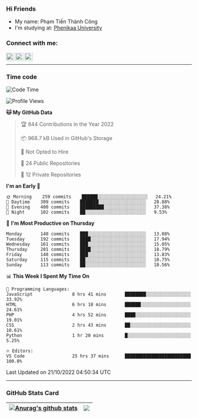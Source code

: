 ### Hi Friends

- My name: Phạm Tiến Thành Công
- I'm studying at: [Phenikaa University]


### Connect with me:
[<img align="left" alt="PhamTienThanhCong | Facebook" width="22px" src="https://upload.wikimedia.org/wikipedia/commons/thumb/1/16/Facebook-icon-1.png/640px-Facebook-icon-1.png" />][facebook]
[<img align="left" alt="PhamTienThanhCong | Zalo" width="22px" src="https://www.anphatpc.com.vn/template/anphat_2020v2/images/icon-zalo.jpg" />][zalo]
[<img align="left" alt="PhamTienThanhCong | LinkedIn" width="22px" src="https://cdn3.iconfinder.com/data/icons/inficons/512/linkedin.png" />][linkedin]

<br />

---

### Time code

<!--START_SECTION:waka-->
![Code Time](http://img.shields.io/badge/Code%20Time-631%20hrs%2022%20mins-blue)

![Profile Views](http://img.shields.io/badge/Profile%20Views-18-blue)

**🐱 My GitHub Data** 

> 🏆 844 Contributions in the Year 2022
 > 
> 📦 968.7 kB Used in GitHub's Storage 
 > 
> 🚫 Not Opted to Hire
 > 
> 📜 24 Public Repositories 
 > 
> 🔑 12 Private Repositories  
 > 
**I'm an Early 🐤** 

```text
🌞 Morning    259 commits    ██████░░░░░░░░░░░░░░░░░░░   24.21% 
🌆 Daytime    309 commits    ███████░░░░░░░░░░░░░░░░░░   28.88% 
🌃 Evening    400 commits    █████████░░░░░░░░░░░░░░░░   37.38% 
🌙 Night      102 commits    ██░░░░░░░░░░░░░░░░░░░░░░░   9.53%

```
📅 **I'm Most Productive on Thursday** 

```text
Monday       140 commits    ███░░░░░░░░░░░░░░░░░░░░░░   13.08% 
Tuesday      192 commits    ████░░░░░░░░░░░░░░░░░░░░░   17.94% 
Wednesday    161 commits    ███░░░░░░░░░░░░░░░░░░░░░░   15.05% 
Thursday     201 commits    ████░░░░░░░░░░░░░░░░░░░░░   18.79% 
Friday       148 commits    ███░░░░░░░░░░░░░░░░░░░░░░   13.83% 
Saturday     115 commits    ██░░░░░░░░░░░░░░░░░░░░░░░   10.75% 
Sunday       113 commits    ██░░░░░░░░░░░░░░░░░░░░░░░   10.56%

```


📊 **This Week I Spent My Time On** 

```text
💬 Programming Languages: 
JavaScript               8 hrs 41 mins       ████████░░░░░░░░░░░░░░░░░   33.92% 
HTML                     6 hrs 18 mins       ██████░░░░░░░░░░░░░░░░░░░   24.61% 
PHP                      4 hrs 52 mins       ████░░░░░░░░░░░░░░░░░░░░░   19.01% 
CSS                      2 hrs 43 mins       ██░░░░░░░░░░░░░░░░░░░░░░░   10.61% 
Python                   1 hr 20 mins        █░░░░░░░░░░░░░░░░░░░░░░░░   5.25%

🔥 Editors: 
VS Code                  25 hrs 37 mins      █████████████████████████   100.0%

```


 Last Updated on 21/10/2022 04:50:34 UTC
<!--END_SECTION:waka-->

---

### GitHub Stats Card

| <a href="https://github.com/phamtienthanhcong"><img align="center" src="https://github-readme-stats.vercel.app/api?username=PhamTienThanhCong&show_icons=true&include_all_commits=true&theme=buefy&hide_border=true&theme=ocean_dark" alt="Anurag's github stats" /></a> | <a href="https://github.com/phamtienthanhcong"><img align="center" src="https://github-readme-stats.vercel.app/api/top-langs/?username=PhamTienThanhCong&layout=compact&theme=buefy&hide_border=true&theme=ocean_dark" /></a> |
| ------------- | ------------- |

[Phenikaa University]: https://phenikaa-uni.edu.vn/vi
[facebook]: https://www.facebook.com/phamtienthanhcong
[linkedin]: https://linkedin.com/in/phamtienthanhcong
[zalo]: https://zalo.me/0396396332
[tiktok]: https://www.tiktok.com/@phamtienthanhcong
[web]: https://github.com/PhamTienThanhCong/web_dev
[min project]: https://github.com/PhamTienThanhCong/Project-Of-Web
[c and cpp]: https://github.com/PhamTienThanhCong/Code_C_and_Cpro
[python]: https://github.com/PhamTienThanhCong/Python_beginer
